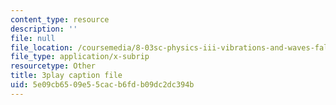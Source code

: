 ```yaml
---
content_type: resource
description: ''
file: null
file_location: /coursemedia/8-03sc-physics-iii-vibrations-and-waves-fall-2016/5e09cb6509e55cacb6fdb09dc2dc394b_TjxR7lAwWhI.vtt
file_type: application/x-subrip
resourcetype: Other
title: 3play caption file
uid: 5e09cb65-09e5-5cac-b6fd-b09dc2dc394b
---
```

